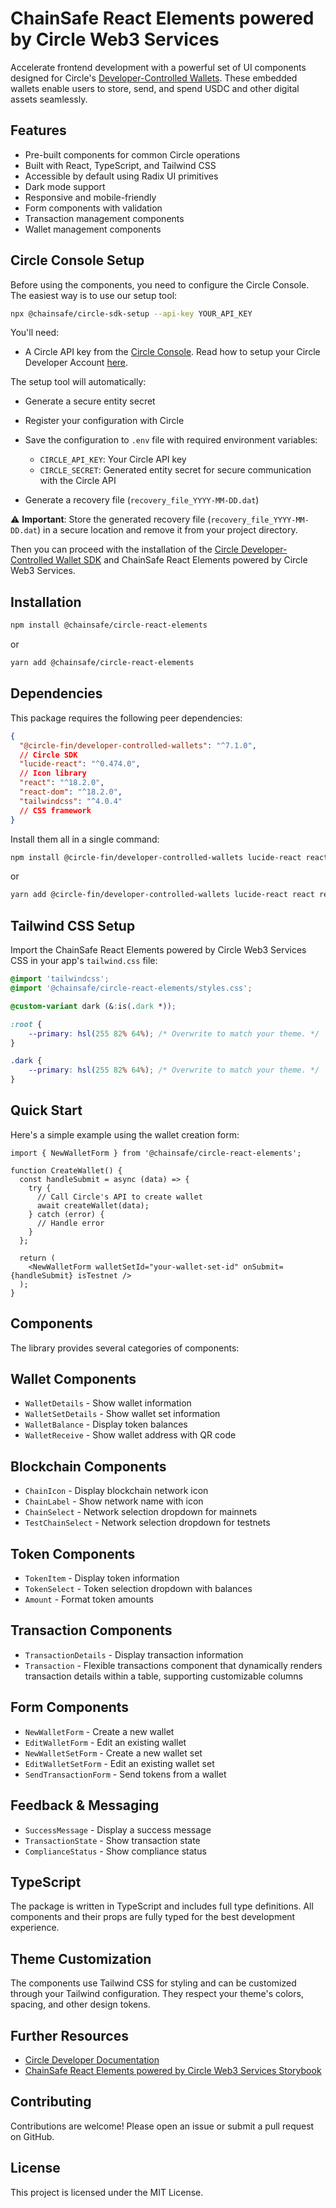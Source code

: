 # ChainSafe React Elements powered by Circle Web3 Services

Accelerate frontend development with a powerful set of UI components designed for
Circle's [Developer-Controlled Wallets](https://developers.circle.com/w3s/developer-controlled-wallets). These embedded
wallets enable users to store, send, and spend USDC and other digital assets seamlessly.

## Features

- Pre-built components for common Circle operations
- Built with React, TypeScript, and Tailwind CSS
- Accessible by default using Radix UI primitives
- Dark mode support
- Responsive and mobile-friendly
- Form components with validation
- Transaction management components
- Wallet management components

## Circle Console Setup

Before using the components, you need to configure the Circle Console. The easiest way is to use our setup tool:

```bash
npx @chainsafe/circle-sdk-setup --api-key YOUR_API_KEY
```

You'll need:

- A Circle API key from the [Circle Console](https://console.circle.com). Read how to setup your Circle Developer
  Account [here](https://developers.circle.com/w3s/circle-developer-account).

The setup tool will automatically:

- Generate a secure entity secret
- Register your configuration with Circle
- Save the configuration to `.env` file with required environment variables:

    - `CIRCLE_API_KEY`: Your Circle API key
    - `CIRCLE_SECRET`: Generated entity secret for secure communication with the Circle API

- Generate a recovery file (`recovery_file_YYYY-MM-DD.dat`)

⚠️ **Important**: Store the generated recovery file (`recovery_file_YYYY-MM-DD.dat`) in a secure location and remove it
from your project directory.

Then you can proceed with the installation of
the [Circle Developer-Controlled Wallet SDK](https://developers.circle.com/w3s/nodejs-sdk) and ChainSafe React Elements
powered by Circle Web3 Services.

## Installation

```bash
npm install @chainsafe/circle-react-elements
```

or

```bash
yarn add @chainsafe/circle-react-elements
```

## Dependencies

This package requires the following peer dependencies:

```json
{
  "@circle-fin/developer-controlled-wallets": "^7.1.0",
  // Circle SDK
  "lucide-react": "^0.474.0",
  // Icon library
  "react": "^18.2.0",
  "react-dom": "^18.2.0",
  "tailwindcss": "^4.0.4"
  // CSS framework
}
```

Install them all in a single command:

```bash
npm install @circle-fin/developer-controlled-wallets lucide-react react react-dom tailwindcss
```

or

```bash
yarn add @circle-fin/developer-controlled-wallets lucide-react react react-dom tailwindcss
```

## Tailwind CSS Setup

Import the ChainSafe React Elements powered by Circle Web3 Services CSS in your app's `tailwind.css` file:

```css
@import 'tailwindcss';
@import '@chainsafe/circle-react-elements/styles.css';

@custom-variant dark (&:is(.dark *));

:root {
    --primary: hsl(255 82% 64%); /* Overwrite to match your theme. */
}

.dark {
    --primary: hsl(255 82% 64%); /* Overwrite to match your theme. */
}
```

## Quick Start

Here's a simple example using the wallet creation form:

```tsx
import { NewWalletForm } from '@chainsafe/circle-react-elements';

function CreateWallet() {
  const handleSubmit = async (data) => {
    try {
      // Call Circle's API to create wallet
      await createWallet(data);
    } catch (error) {
      // Handle error
    }
  };

  return (
    <NewWalletForm walletSetId="your-wallet-set-id" onSubmit={handleSubmit} isTestnet />
  );
}
```

## Components

The library provides several categories of components:

## Wallet Components

- `WalletDetails` - Show wallet information
- `WalletSetDetails` - Show wallet set information
- `WalletBalance` - Display token balances
- `WalletReceive` - Show wallet address with QR code

## Blockchain Components

- `ChainIcon` - Display blockchain network icon
- `ChainLabel` - Show network name with icon
- `ChainSelect` - Network selection dropdown for mainnets
- `TestChainSelect` - Network selection dropdown for testnets

## Token Components

- `TokenItem` - Display token information
- `TokenSelect` - Token selection dropdown with balances
- `Amount` - Format token amounts

## Transaction Components

- `TransactionDetails` - Display transaction information
- `Transaction` - Flexible transactions component that dynamically renders transaction details within a table,
  supporting customizable columns

## Form Components

- `NewWalletForm` - Create a new wallet
- `EditWalletForm` - Edit an existing wallet
- `NewWalletSetForm` - Create a new wallet set
- `EditWalletSetForm` - Edit an existing wallet set
- `SendTransactionForm` - Send tokens from a wallet

## Feedback & Messaging

- `SuccessMessage` - Display a success message
- `TransactionState` - Show transaction state
- `ComplianceStatus` - Show compliance status

## TypeScript

The package is written in TypeScript and includes full type definitions. All components and their props are fully typed
for the best development experience.

## Theme Customization

The components use Tailwind CSS for styling and can be customized through your Tailwind configuration. They respect your
theme's colors, spacing, and other design tokens.

## Further Resources

- [Circle Developer Documentation](https://developers.circle.com/w3s/developer-controlled-create-your-first-wallet)
- [ChainSafe React Elements powered by Circle Web3 Services Storybook](https://chainsafe.github.io/web3-circle-libs)

## Contributing

Contributions are welcome! Please open an issue or submit a pull request on GitHub.

## License

This project is licensed under the MIT License.
